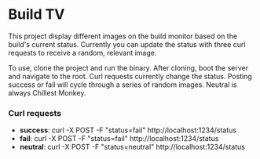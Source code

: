 # Build TV
This project display different images on the build monitor based on the build's current status. Currently you can update the status with three curl requests to receive a random, relevant image.


To use, clone the project and run the binary. After cloning, boot the server and navigate to the root. Curl requests currently change the status. Posting success or fail will cycle through a series of random images. Neutral is always Chillest Monkey.

### Curl requests
* **success**: curl -X POST -F  "status=fail" http://localhost:1234/status
* **fail**: curl -X POST -F  "status=fail" http://localhost:1234/status
* **neutral**: curl -X POST -F  "status=neutral" http://localhost:1234/status